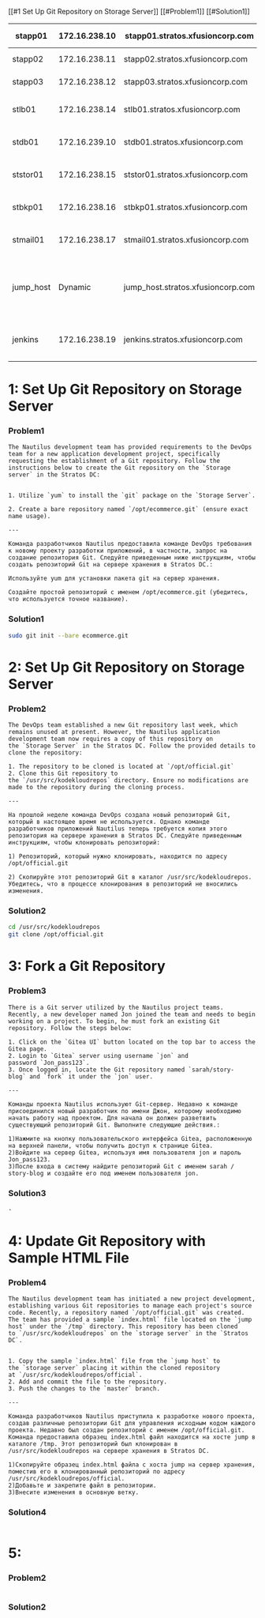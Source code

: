 [[#1 Set Up Git Repository on Storage Server]]
	[[#Problem1]]
	[[#Solution1]]

| stapp01   | 172.16.238.10 | stapp01.stratos.xfusioncorp.com   | tony    | Ir0nM@n    | Nautilus App 1                 |
| --------- | ------------- | --------------------------------- | ------- | ---------- | ------------------------------ |
| stapp02   | 172.16.238.11 | stapp02.stratos.xfusioncorp.com   | steve   | Am3ric@    | Nautilus App 2                 |
| stapp03   | 172.16.238.12 | stapp03.stratos.xfusioncorp.com   | banner  | BigGr33n   | Nautilus App 3                 |
| stlb01    | 172.16.238.14 | stlb01.stratos.xfusioncorp.com    | loki    | Mischi3f   | Nautilus HTTP LBR              |
| stdb01    | 172.16.239.10 | stdb01.stratos.xfusioncorp.com    | peter   | Sp!dy      | Nautilus DB Server             |
| ststor01  | 172.16.238.15 | ststor01.stratos.xfusioncorp.com  | natasha | Bl@kW      | Nautilus Storage Server        |
| stbkp01   | 172.16.238.16 | stbkp01.stratos.xfusioncorp.com   | clint   | H@wk3y3    | Nautilus Backup Server         |
| stmail01  | 172.16.238.17 | stmail01.stratos.xfusioncorp.com  | groot   | Gr00T123   | Nautilus Mail Server           |
| jump_host | Dynamic       | jump_host.stratos.xfusioncorp.com | thor    | mjolnir123 | Jump Server to Access Stork DC |
| jenkins   | 172.16.238.19 | jenkins.stratos.xfusioncorp.com   | jenkins | j@rv!s     | Jenkins Server for CI/CD       |


# 1: Set Up Git Repository on Storage Server
### Problem1
```text
The Nautilus development team has provided requirements to the DevOps team for a new application development project, specifically requesting the establishment of a Git repository. Follow the instructions below to create the Git repository on the `Storage server` in the Stratos DC:  
  

1. Utilize `yum` to install the `git` package on the `Storage Server`.    
    
2. Create a bare repository named `/opt/ecommerce.git` (ensure exact name usage).

---

Команда разработчиков Nautilus предоставила команде DevOps требования к новому проекту разработки приложений, в частности, запрос на создание репозитория Git. Следуйте приведенным ниже инструкциям, чтобы создать репозиторий Git на сервере хранения в Stratos DC.:  
  
Используйте yum для установки пакета git на сервер хранения.  
  
Создайте простой репозиторий с именем /opt/ecommerce.git (убедитесь, что используется точное название).
```

### Solution1
```bash
sudo git init --bare ecommerce.git
```



# 2: Set Up Git Repository on Storage Server
### Problem2
```text
The DevOps team established a new Git repository last week, which remains unused at present. However, the Nautilus application development team now requires a copy of this repository on the `Storage Server` in the Stratos DC. Follow the provided details to clone the repository:  

1. The repository to be cloned is located at `/opt/official.git`      
2. Clone this Git repository to the `/usr/src/kodekloudrepos` directory. Ensure no modifications are made to the repository during the cloning process.

---

На прошлой неделе команда DevOps создала новый репозиторий Git, который в настоящее время не используется. Однако команде разработчиков приложений Nautilus теперь требуется копия этого репозитория на сервере хранения в Stratos DC. Следуйте приведенным инструкциям, чтобы клонировать репозиторий:  
  
1) Репозиторий, который нужно клонировать, находится по адресу /opt/official.git
  
2) Скопируйте этот репозиторий Git в каталог /usr/src/kodekloudrepos. Убедитесь, что в процессе клонирования в репозиторий не вносились изменения.
```

### Solution2
```bash
cd /usr/src/kodekloudrepos
git clone /opt/official.git
```



# 3: Fork a Git Repository
### Problem3
```text
There is a Git server utilized by the Nautilus project teams. Recently, a new developer named Jon joined the team and needs to begin working on a project. To begin, he must fork an existing Git repository. Follow the steps below:   

1. Click on the `Gitea UI` button located on the top bar to access the Gitea page.
2. Login to `Gitea` server using username `jon` and password `Jon_pass123`.        
3. Once logged in, locate the Git repository named `sarah/story-blog` and `fork` it under the `jon` user.  

---

Команды проекта Nautilus используют Git-сервер. Недавно к команде присоединился новый разработчик по имени Джон, которому необходимо начать работу над проектом. Для начала он должен разветвить существующий репозиторий Git. Выполните следующие действия.:  
  
1)Нажмите на кнопку пользовательского интерфейса Gitea, расположенную на верхней панели, чтобы получить доступ к странице Gitea.  
2)Войдите на сервер Gitea, используя имя пользователя jon и пароль Jon_pass123.  
3)После входа в систему найдите репозиторий Git с именем sarah / story-blog и создайте его под именем пользователя jon.
```
### Solution3
```bash
-
```



# 4: Update Git Repository with Sample HTML File
### Problem4
```text
The Nautilus development team has initiated a new project development, establishing various Git repositories to manage each project's source code. Recently, a repository named `/opt/official.git` was created. The team has provided a sample `index.html` file located on the `jump host` under the `/tmp` directory. This repository has been cloned to `/usr/src/kodekloudrepos` on the `storage server` in the `Stratos DC`.  
  

1. Copy the sample `index.html` file from the `jump host` to the `storage server` placing it within the cloned repository at `/usr/src/kodekloudrepos/official`.   
2. Add and commit the file to the repository.    
3. Push the changes to the `master` branch.

---

Команда разработчиков Nautilus приступила к разработке нового проекта, создав различные репозитории Git для управления исходным кодом каждого проекта. Недавно был создан репозиторий с именем /opt/official.git. Команда предоставила образец index.html файл находится на хосте jump в каталоге /tmp. Этот репозиторий был клонирован в /usr/src/kodekloudrepos на сервере хранения в Stratos DC.  
  
1)Скопируйте образец index.html файла с хоста jump на сервер хранения, поместив его в клонированный репозиторий по адресу /usr/src/kodekloudrepos/official.   
2)Добавьте и закрепите файл в репозитории.    
3)Внесите изменения в основную ветку.
```

### Solution4
```bash

```



# 5: 
### Problem2
```text
```

### Solution2
```bash

```
